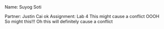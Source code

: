 Name: Suyog Soti

Partner: Justin Cai
ok
Assignment: Lab 4
This might cause a conflict
OOOH So might this!!!
Oh this will definitely cause a conflict
